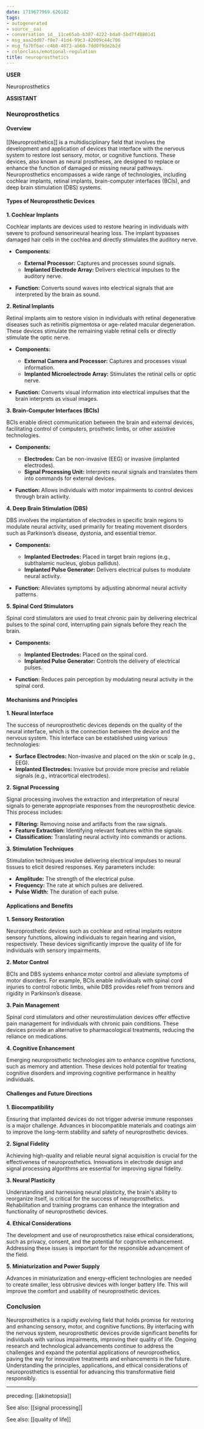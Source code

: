 ```yaml
---
date: 1719677969.626182
tags:
- autogenerated
- source__oai
- conversation_id__11ce65ab-b387-4222-bda0-5bd7f48801d1
- msg_aaa2dd07-f0e7-41d4-99c3-42009c44c706
- msg_fa7bf6ac-c4b0-4673-ab60-7dd0f9de2b2d
- colorclass/emotional-regulation
title: neuroprosthetics
---
```


**USER**

Neuroprosthetics


**ASSISTANT**

### Neuroprosthetics

#### Overview

[[Neuroprosthetics]] is a multidisciplinary field that involves the development and application of devices that interface with the nervous system to restore lost sensory, motor, or cognitive functions. These devices, also known as neural prostheses, are designed to replace or enhance the function of damaged or missing neural pathways. Neuroprosthetics encompasses a wide range of technologies, including cochlear implants, retinal implants, brain-computer interfaces (BCIs), and deep brain stimulation (DBS) systems.

#### Types of Neuroprosthetic Devices

**1. Cochlear Implants**

Cochlear implants are devices used to restore hearing in individuals with severe to profound sensorineural hearing loss. The implant bypasses damaged hair cells in the cochlea and directly stimulates the auditory nerve.

- **Components:**
  - **External Processor:** Captures and processes sound signals.
  - **Implanted Electrode Array:** Delivers electrical impulses to the auditory nerve.

- **Function:** Converts sound waves into electrical signals that are interpreted by the brain as sound.

**2. Retinal Implants**

Retinal implants aim to restore vision in individuals with retinal degenerative diseases such as retinitis pigmentosa or age-related macular degeneration. These devices stimulate the remaining viable retinal cells or directly stimulate the optic nerve.

- **Components:**
  - **External Camera and Processor:** Captures and processes visual information.
  - **Implanted Microelectrode Array:** Stimulates the retinal cells or optic nerve.

- **Function:** Converts visual information into electrical impulses that the brain interprets as visual images.

**3. Brain-Computer Interfaces (BCIs)**

BCIs enable direct communication between the brain and external devices, facilitating control of computers, prosthetic limbs, or other assistive technologies.

- **Components:**
  - **Electrodes:** Can be non-invasive (EEG) or invasive (implanted electrodes).
  - **Signal Processing Unit:** Interprets neural signals and translates them into commands for external devices.

- **Function:** Allows individuals with motor impairments to control devices through brain activity.

**4. Deep Brain Stimulation (DBS)**

DBS involves the implantation of electrodes in specific brain regions to modulate neural activity, used primarily for treating movement disorders such as Parkinson’s disease, dystonia, and essential tremor.

- **Components:**
  - **Implanted Electrodes:** Placed in target brain regions (e.g., subthalamic nucleus, globus pallidus).
  - **Implanted Pulse Generator:** Delivers electrical pulses to modulate neural activity.

- **Function:** Alleviates symptoms by adjusting abnormal neural activity patterns.

**5. Spinal Cord Stimulators**

Spinal cord stimulators are used to treat chronic pain by delivering electrical pulses to the spinal cord, interrupting pain signals before they reach the brain.

- **Components:**
  - **Implanted Electrodes:** Placed on the spinal cord.
  - **Implanted Pulse Generator:** Controls the delivery of electrical pulses.

- **Function:** Reduces pain perception by modulating neural activity in the spinal cord.

#### Mechanisms and Principles

**1. Neural Interface**

The success of neuroprosthetic devices depends on the quality of the neural interface, which is the connection between the device and the nervous system. This interface can be established using various technologies:
- **Surface Electrodes:** Non-invasive and placed on the skin or scalp (e.g., EEG).
- **Implanted Electrodes:** Invasive but provide more precise and reliable signals (e.g., intracortical electrodes).

**2. Signal Processing**

Signal processing involves the extraction and interpretation of neural signals to generate appropriate responses from the neuroprosthetic device. This process includes:
- **Filtering:** Removing noise and artifacts from the raw signals.
- **Feature Extraction:** Identifying relevant features within the signals.
- **Classification:** Translating neural activity into commands or actions.

**3. Stimulation Techniques**

Stimulation techniques involve delivering electrical impulses to neural tissues to elicit desired responses. Key parameters include:
- **Amplitude:** The strength of the electrical pulse.
- **Frequency:** The rate at which pulses are delivered.
- **Pulse Width:** The duration of each pulse.

#### Applications and Benefits

**1. Sensory Restoration**

Neuroprosthetic devices such as cochlear and retinal implants restore sensory functions, allowing individuals to regain hearing and vision, respectively. These devices significantly improve the quality of life for individuals with sensory impairments.

**2. Motor Control**

BCIs and DBS systems enhance motor control and alleviate symptoms of motor disorders. For example, BCIs enable individuals with spinal cord injuries to control robotic limbs, while DBS provides relief from tremors and rigidity in Parkinson’s disease.

**3. Pain Management**

Spinal cord stimulators and other neurostimulation devices offer effective pain management for individuals with chronic pain conditions. These devices provide an alternative to pharmacological treatments, reducing the reliance on medications.

**4. Cognitive Enhancement**

Emerging neuroprosthetic technologies aim to enhance cognitive functions, such as memory and attention. These devices hold potential for treating cognitive disorders and improving cognitive performance in healthy individuals.

#### Challenges and Future Directions

**1. Biocompatibility**

Ensuring that implanted devices do not trigger adverse immune responses is a major challenge. Advances in biocompatible materials and coatings aim to improve the long-term stability and safety of neuroprosthetic devices.

**2. Signal Fidelity**

Achieving high-quality and reliable neural signal acquisition is crucial for the effectiveness of neuroprosthetics. Innovations in electrode design and signal processing algorithms are essential for improving signal fidelity.

**3. Neural Plasticity**

Understanding and harnessing neural plasticity, the brain's ability to reorganize itself, is critical for the success of neuroprosthetics. Rehabilitation and training programs can enhance the integration and functionality of neuroprosthetic devices.

**4. Ethical Considerations**

The development and use of neuroprosthetics raise ethical considerations, such as privacy, consent, and the potential for cognitive enhancement. Addressing these issues is important for the responsible advancement of the field.

**5. Miniaturization and Power Supply**

Advances in miniaturization and energy-efficient technologies are needed to create smaller, less obtrusive devices with longer battery life. This will improve the comfort and usability of neuroprosthetic devices.

### Conclusion

Neuroprosthetics is a rapidly evolving field that holds promise for restoring and enhancing sensory, motor, and cognitive functions. By interfacing with the nervous system, neuroprosthetic devices provide significant benefits for individuals with various impairments, improving their quality of life. Ongoing research and technological advancements continue to address the challenges and expand the potential applications of neuroprosthetics, paving the way for innovative treatments and enhancements in the future. Understanding the principles, applications, and ethical considerations of neuroprosthetics is essential for advancing this transformative field responsibly.


---

preceding: [[akinetopsia]]

See also: [[signal processing]]


See also: [[quality of life]]